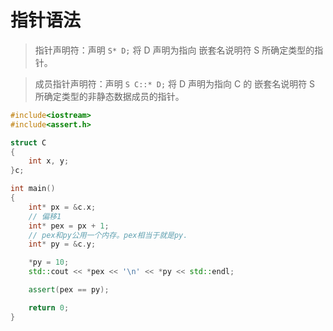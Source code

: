 # 指针语法
> 指针声明符：声明 `S* D;` 将 D 声明为指向 嵌套名说明符 S 所确定类型的指针。

> 成员指针声明符：声明 `S C::* D;` 将 D 声明为指向 C 的 嵌套名说明符 S 所确定类型的非静态数据成员的指针。

```c++
#include<iostream>
#include<assert.h>

struct C
{
    int x, y;
}c;

int main()
{
    int* px = &c.x;
    // 偏移1
    int* pex = px + 1;
    // pex和py公用一个内存。pex相当于就是py.
    int* py = &c.y;

    *py = 10;
    std::cout << *pex << '\n' << *py << std::endl;

    assert(pex == py);

    return 0;
}
```
